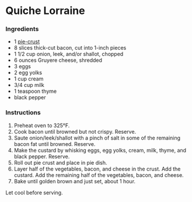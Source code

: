 # Quiche Lorraine

### Ingredients

- 1 [pie-crust](pie-crust.md)
- 8 slices thick-cut bacon, cut into 1-inch pieces
- 1 1/2 cup onion, leek, and/or shallot, chopped
- 6 ounces Gruyere cheese, shredded
- 3 eggs
- 2 egg yolks
- 1 cup cream
- 3/4 cup milk
- 1 teaspoon thyme
- black pepper

### Instructions

1. Preheat oven to 325&deg;F.
2. Cook bacon until browned but not crispy. Reserve.
3. Saute onion/leek/shallot with a pinch of salt in some of the remaining bacon fat until browned. Reserve.
4. Make the custard by whisking eggs, egg yolks, cream, milk, thyme, and black pepper. Reserve.
5. Roll out pie crust and place in pie dish.
6. Layer half of the vegetables, bacon, and cheese in the crust. Add the custard. Add the remaining half of the vegetables, bacon, and cheese.
7. Bake until golden brown and just set, about 1 hour.

Let cool before serving.
